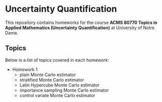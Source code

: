 # Uncertainty Quantification

This repository contains homeworks for the course **ACMS 80770 Topics in Applied Mathematics (Uncertainty Quantification)** at University of Notre Dame.

## Topics
Below is a list of topics covered in each homework:
* Homework 1
  * plain Monte Carlo estimator
  * stratified Monte Carlo estimator
  * Latin Hypercube Monte Carlo estimator
  * importance sampling Monte Carlo estimator
  * control variate Monte Carlo estimator 
